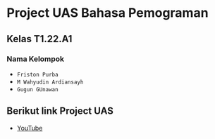 # Project UAS Bahasa Pemograman
## Kelas T1.22.A1
### Nama Kelompok
- `Friston Purba`
- `M Wahyudin Ardiansayh`
- `Gugun GUnawan`
## Berikut link Project UAS
- [YouTube](https://youtu.be/ryVNmW3PyQg?si=w35Dj9Z542E2yve1)
